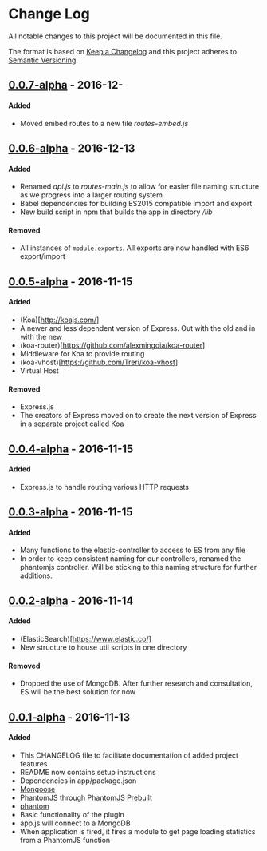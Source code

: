 # Change Log
All notable changes to this project will be documented in this file.

The format is based on [Keep a Changelog](http://keepachangelog.com/) and this project adheres to [Semantic Versioning](http://semver.org/).

## [0.0.7-alpha](https://github.com/TylerWalkerLB/nodesdt/releases/tag/v0.0.7-alpha) - 2016-12-

#### Added
- Moved embed routes to a new file _routes-embed.js_

## [0.0.6-alpha](https://github.com/TylerWalkerLB/nodesdt/releases/tag/v0.0.6-alpha) - 2016-12-13

#### Added
- Renamed _api.js_ to _routes-main.js_ to allow for easier file naming structure as we progress into a larger routing system
- Babel dependencies for building ES2015 compatible import and export
- New build script in npm that builds the app in directory _/lib_

#### Removed
- All instances of `module.exports`. All exports are now handled with ES6 export/import

## [0.0.5-alpha](https://github.com/TylerWalkerLB/nodesdt/releases/tag/v0.0.5-alpha) - 2016-11-15

#### Added
- (Koa)[http://koajs.com/]
 - A newer and less dependent version of Express. Out with the old and in with the new
- (koa-router)[https://github.com/alexmingoia/koa-router]
 - Middleware for Koa to provide routing
- (koa-vhost)[https://github.com/Treri/koa-vhost]
 - Virtual Host 

#### Removed
- Express.js
 - The creators of Express moved on to create the next version of Express in a separate project called Koa

## [0.0.4-alpha](https://github.com/TylerWalkerLB/nodesdt/releases/tag/v0.0.4-alpha) - 2016-11-15

#### Added
- Express.js to handle routing various HTTP requests


## [0.0.3-alpha](https://github.com/TylerWalkerLB/nodesdt/releases/tag/v0.0.3-alpha) - 2016-11-15

#### Added
- Many functions to the elastic-controller to access to ES from any file
- In order to keep consistent naming for our controllers, renamed the phantomjs controller. Will be sticking to this naming structure for further additions.


## [0.0.2-alpha](https://github.com/TylerWalkerLB/nodesdt/releases/tag/v0.0.2-alpha) - 2016-11-14

#### Added
- (ElasticSearch)[https://www.elastic.co/]
- New structure to house util scripts in one directory

#### Removed
- Dropped the use of MongoDB. After further research and consultation, ES will be the best solution for now

## [0.0.1-alpha](https://github.com/TylerWalkerLB/nodesdt/releases/tag/v0.0.1-alpha) - 2016-11-13

#### Added
- This CHANGELOG file to facilitate documentation of added project features
- README now contains setup instructions
- Dependencies in app/package.json
 - [Mongoose](http://mongoosejs.com/index.html)
 - PhantomJS through [PhantomJS Prebuilt](https://www.npmjs.com/package/phantomjs-prebuilt)
 - [phantom](https://www.npmjs.com/package/phantom)
- Basic functionality of the plugin
 - app.js will connect to a MongoDB
 - When application is fired, it fires a module to get page loading statistics from a PhantomJS function
